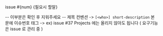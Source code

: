 issue #{num}
{필요시 할말}

-- 이부분은 확인 후 지워주세요 --
제목 컨벤션 -> `[<who>] short-description`
본문에 이슈번호 태그 -> ex) issue #37
Projects 에는 올리지 않아도 됩니다 ( 요구기능은 issue 로 관리 중 )
